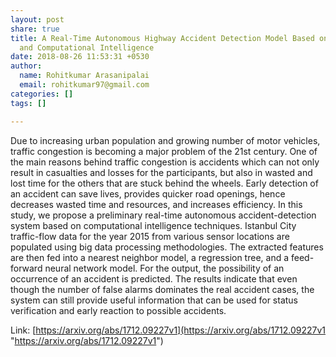 ```yaml
---
layout: post
share: true
title: A Real-Time Autonomous Highway Accident Detection Model Based on Big Data Processing
  and Computational Intelligence
date: 2018-08-26 11:53:31 +0530
author:
  name: Rohitkumar Arasanipalai
  email: rohitkumar97@gmail.com
categories: []
tags: []

---
```

Due to increasing urban population and growing number of motor vehicles, traffic congestion is becoming a major problem of the 21st century. One of the main reasons behind traffic congestion is accidents which can not only result in casualties and losses for the participants, but also in wasted and lost time for the others that are stuck behind the wheels. Early detection of an accident can save lives, provides quicker road openings, hence decreases wasted time and resources, and increases efficiency. In this study, we propose a preliminary real-time autonomous accident-detection system based on computational intelligence techniques. Istanbul City traffic-flow data for the year 2015 from various sensor locations are populated using big data processing methodologies. The extracted features are then fed into a nearest neighbor model, a regression tree, and a feed-forward neural network model. For the output, the possibility of an occurrence of an accident is predicted. The results indicate that even though the number of false alarms dominates the real accident cases, the system can still provide useful information that can be used for status verification and early reaction to possible accidents.  

Link: [https://arxiv.org/abs/1712.09227v1](https://arxiv.org/abs/1712.09227v1 "https://arxiv.org/abs/1712.09227v1")